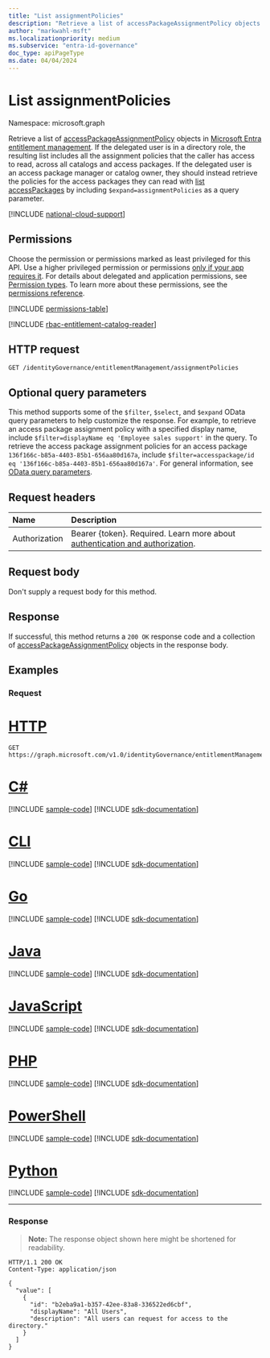 ```yaml
---
title: "List assignmentPolicies"
description: "Retrieve a list of accessPackageAssignmentPolicy objects in Microsoft Entra entitlement management."
author: "markwahl-msft"
ms.localizationpriority: medium
ms.subservice: "entra-id-governance"
doc_type: apiPageType
ms.date: 04/04/2024
---
```

# List assignmentPolicies
Namespace: microsoft.graph

Retrieve a list of [accessPackageAssignmentPolicy](../resources/accesspackageassignmentpolicy.md) objects in [Microsoft Entra entitlement management](../resources/entitlementmanagement-overview.md). If the delegated user is in a directory role, the resulting list includes all the assignment policies that the caller has access to read, across all catalogs and access packages. If the delegated user is an access package manager or catalog owner, they should instead retrieve the policies for the access packages they can read with [list accessPackages](entitlementmanagement-list-accesspackages.md) by including `$expand=assignmentPolicies` as a query parameter.

[!INCLUDE [national-cloud-support](../../includes/all-clouds.md)]

## Permissions

Choose the permission or permissions marked as least privileged for this API. Use a higher privileged permission or permissions [only if your app requires it](/graph/permissions-overview#best-practices-for-using-microsoft-graph-permissions). For details about delegated and application permissions, see [Permission types](/graph/permissions-overview#permission-types). To learn more about these permissions, see the [permissions reference](/graph/permissions-reference).

<!-- { "blockType": "permissions", "name": "entitlementmanagement_list_assignmentpolicies" } -->
[!INCLUDE [permissions-table](../includes/permissions/entitlementmanagement-list-assignmentpolicies-permissions.md)]

[!INCLUDE [rbac-entitlement-catalog-reader](../includes/rbac-for-apis/rbac-entitlement-management-catalog-reader-apis-read.md)]


## HTTP request

<!-- {
  "blockType": "ignored"
}
-->
``` http
GET /identityGovernance/entitlementManagement/assignmentPolicies
```

## Optional query parameters
This method supports some of the `$filter`, `$select`, and `$expand` OData query parameters to help customize the response. For example, to retrieve an access package assignment policy with a specified display name, include `$filter=displayName eq 'Employee sales support'` in the query. To retrieve the access package assignment policies for an access package `136f166c-b85a-4403-85b1-656aa80d167a`, include `$filter=accesspackage/id eq '136f166c-b85a-4403-85b1-656aa80d167a'`. For general information, see [OData query parameters](/graph/query-parameters).

## Request headers
|Name|Description|
|:---|:---|
|Authorization|Bearer {token}. Required. Learn more about [authentication and authorization](/graph/auth/auth-concepts).|

## Request body
Don't supply a request body for this method.

## Response

If successful, this method returns a `200 OK` response code and a collection of [accessPackageAssignmentPolicy](../resources/accesspackageassignmentpolicy.md) objects in the response body.

## Examples

### Request

# [HTTP](#tab/http)
<!-- {
  "blockType": "request",
  "name": "list_accesspackageassignmentpolicy"
}
-->
``` http
GET https://graph.microsoft.com/v1.0/identityGovernance/entitlementManagement/assignmentPolicies
```

# [C#](#tab/csharp)
[!INCLUDE [sample-code](../includes/snippets/csharp/list-accesspackageassignmentpolicy-csharp-snippets.md)]
[!INCLUDE [sdk-documentation](../includes/snippets/snippets-sdk-documentation-link.md)]

# [CLI](#tab/cli)
[!INCLUDE [sample-code](../includes/snippets/cli/list-accesspackageassignmentpolicy-cli-snippets.md)]
[!INCLUDE [sdk-documentation](../includes/snippets/snippets-sdk-documentation-link.md)]

# [Go](#tab/go)
[!INCLUDE [sample-code](../includes/snippets/go/list-accesspackageassignmentpolicy-go-snippets.md)]
[!INCLUDE [sdk-documentation](../includes/snippets/snippets-sdk-documentation-link.md)]

# [Java](#tab/java)
[!INCLUDE [sample-code](../includes/snippets/java/list-accesspackageassignmentpolicy-java-snippets.md)]
[!INCLUDE [sdk-documentation](../includes/snippets/snippets-sdk-documentation-link.md)]

# [JavaScript](#tab/javascript)
[!INCLUDE [sample-code](../includes/snippets/javascript/list-accesspackageassignmentpolicy-javascript-snippets.md)]
[!INCLUDE [sdk-documentation](../includes/snippets/snippets-sdk-documentation-link.md)]

# [PHP](#tab/php)
[!INCLUDE [sample-code](../includes/snippets/php/list-accesspackageassignmentpolicy-php-snippets.md)]
[!INCLUDE [sdk-documentation](../includes/snippets/snippets-sdk-documentation-link.md)]

# [PowerShell](#tab/powershell)
[!INCLUDE [sample-code](../includes/snippets/powershell/list-accesspackageassignmentpolicy-powershell-snippets.md)]
[!INCLUDE [sdk-documentation](../includes/snippets/snippets-sdk-documentation-link.md)]

# [Python](#tab/python)
[!INCLUDE [sample-code](../includes/snippets/python/list-accesspackageassignmentpolicy-python-snippets.md)]
[!INCLUDE [sdk-documentation](../includes/snippets/snippets-sdk-documentation-link.md)]

---

### Response
>**Note:** The response object shown here might be shortened for readability.
<!-- {
  "blockType": "response",
  "truncated": true,
  "@odata.type": "Collection(microsoft.graph.accessPackageAssignmentPolicy)"
}
-->
``` http
HTTP/1.1 200 OK
Content-Type: application/json

{
  "value": [
    {
      "id": "b2eba9a1-b357-42ee-83a8-336522ed6cbf",
      "displayName": "All Users",
      "description": "All users can request for access to the directory."
    }
  ]
}
```
